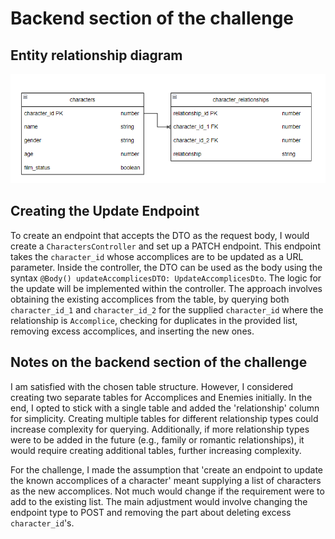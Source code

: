 # Backend section of the challenge

## Entity relationship diagram

![alt text](ERD.png)

## Creating the Update Endpoint

To create an endpoint that accepts the DTO as the request body, I would create a `CharactersController` and set up a PATCH endpoint. This endpoint takes the `character_id` whose accomplices are to be updated as a URL parameter. Inside the controller, the DTO can be used as the body using the syntax `@Body() updateAccomplicesDTO: UpdateAccomplicesDto`. The logic for the update will be implemented within the controller. The approach involves obtaining the existing accomplices from the table, by querying both `character_id_1` and `character_id_2` for the supplied `character_id` where the relationship is `Accomplice`, checking for duplicates in the provided list, removing excess accomplices, and inserting the new ones.

## Notes on the backend section of the challenge

I am satisfied with the chosen table structure. However, I considered creating two separate tables for Accomplices and Enemies initially. In the end, I opted to stick with a single table and added the 'relationship' column for simplicity. Creating multiple tables for different relationship types could increase complexity for querying. Additionally, if more relationship types were to be added in the future (e.g., family or romantic relationships), it would require creating additional tables, further increasing complexity.

For the challenge, I made the assumption that 'create an endpoint to update the known accomplices of a character' meant supplying a list of characters as the new accomplices. Not much would change if the requirement were to add to the existing list. The main adjustment would involve changing the endpoint type to POST and removing the part about deleting excess `character_id`'s.
